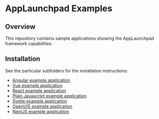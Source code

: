 # AppLaunchpad Examples

## Overview

This repository contains sample applications showing the AppLaunchpad framework capabilities.

## Installation

See the particular subfolders for the installation instructions:
* [Angular example application](/core/examples/applaunchpad-example-angular)
* [Vue example application](/core/examples/applaunchpad-example-vue)
* [React example application](/core/examples/applaunchpad-example-react)
* [Plain Javascript example application](/core/examples/applaunchpad-example-js)
* [Svelte example application](/core/examples/applaunchpad-example-svelte)
* [OpenUI5 example application](/core/examples/applaunchpad-example-openui5)
* [NextJS example application](/core/examples/applaunchpad-example-next)
